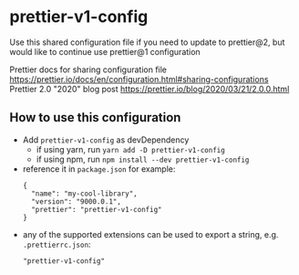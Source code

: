 # prettier-v1-config
Use this shared configuration file if you need to update to prettier@2, but would like to continue use prettier@1 configuration

Prettier docs for sharing configuration file https://prettier.io/docs/en/configuration.html#sharing-configurations
Prettier 2.0 "2020" blog post https://prettier.io/blog/2020/03/21/2.0.0.html

## How to use this configuration

- Add `prettier-v1-config` as devDependency
  - if using yarn, run `yarn add -D prettier-v1-config`
  - if using npm, run `npm install --dev prettier-v1-config`
- reference it in `package.json` for example:
  ```
  {
    "name": "my-cool-library",
    "version": "9000.0.1",
    "prettier": "prettier-v1-config"
  }
  ```
- any of the supported extensions can be used to export a string, e.g. `.prettierrc.json`:
  ```
  "prettier-v1-config"
  ```
